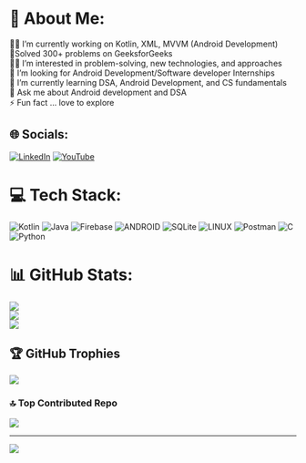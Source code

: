 # 💫 About Me:
👨‍💻 I’m currently working on Kotlin, XML, MVVM (Android Development)<br>🤖Solved 300+ problems on GeeksforGeeks<br>🕵️‍♂️ I’m interested in problem-solving, new technologies, and approaches<br>🤝 I’m looking for Android Development/Software developer Internships<br>🌱 I’m currently learning DSA, Android Development, and CS fundamentals<br>💬 Ask me about Android development and DSA<br>⚡ Fun fact ... love to explore


## 🌐 Socials:
[![LinkedIn](https://img.shields.io/badge/LinkedIn-%230077B5.svg?logo=linkedin&logoColor=white)](https://linkedin.com/in/https://www.linkedin.com/in/sayantan-bera133) [![YouTube](https://img.shields.io/badge/YouTube-%23FF0000.svg?logo=YouTube&logoColor=white)](https://youtube.com/@https://www.youtube.com/@sayantanbera4954/featured) 

# 💻 Tech Stack:
![Kotlin](https://img.shields.io/badge/kotlin-%230095D5.svg?style=plastic&logo=kotlin&logoColor=white) ![Java](https://img.shields.io/badge/java-%23ED8B00.svg?style=plastic&logo=java&logoColor=white) ![Firebase](https://img.shields.io/badge/firebase-%23039BE5.svg?style=plastic&logo=firebase) ![ANDROID](https://img.shields.io/badge/android-%2320232a.svg?style=plastic&logo=android&logoColor=%a4c639) ![SQLite](https://img.shields.io/badge/sqlite-%2307405e.svg?style=plastic&logo=sqlite&logoColor=white) ![LINUX](https://img.shields.io/badge/Linux-FCC624?style=plastic&logo=linux&logoColor=black) ![Postman](https://img.shields.io/badge/Postman-FF6C37?style=plastic&logo=postman&logoColor=white) ![C](https://img.shields.io/badge/c-%2300599C.svg?style=plastic&logo=c&logoColor=white) ![Python](https://img.shields.io/badge/python-3670A0?style=plastic&logo=python&logoColor=ffdd54)
# 📊 GitHub Stats:
![](https://github-readme-stats.vercel.app/api?username=Sayantan-Bera&theme=city_light&hide_border=false&include_all_commits=true&count_private=false)<br/>
![](https://github-readme-streak-stats.herokuapp.com/?user=Sayantan-Bera&theme=city_light&hide_border=false)<br/>
![](https://github-readme-stats.vercel.app/api/top-langs/?username=Sayantan-Bera&theme=city_light&hide_border=false&include_all_commits=true&count_private=false&layout=compact)

## 🏆 GitHub Trophies
![](https://github-profile-trophy.vercel.app/?username=Sayantan-Bera&theme=juicyfresh&no-frame=false&no-bg=false&margin-w=4)

### 🔝 Top Contributed Repo
![](https://github-contributor-stats.vercel.app/api?username=Sayantan-Bera&limit=5&theme=chalk&combine_all_yearly_contributions=true)

---
[![](https://visitcount.itsvg.in/api?id=Sayantan-Bera&icon=5&color=0)](https://visitcount.itsvg.in)

<!-- Proudly created with GPRM ( https://gprm.itsvg.in ) -->
